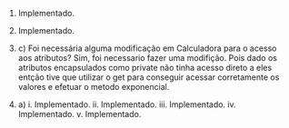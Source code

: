 1. Implementado.


2. Implementado.


3.
    c) Foi  necessária  alguma  modificação  em  Calculadora  para  o  acesso  aos atributos?
        Sim, foi necessario fazer uma modifição. Pois dado os atributos encapsulados como private não tinha acesso direto a eles entção tive que utilizar o get para conseguir acessar corretamente os valores e efetuar o metodo exponencial.

4. 
    a)
        i. Implementado.
        ii. Implementado.
        iii. Implementado.
        iv. Implementado.
        v. Implementado.